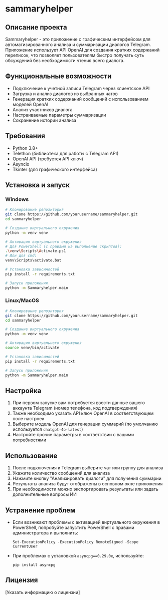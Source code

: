 # sammaryhelper

## Описание проекта
Sammaryhelper - это приложение с графическим интерфейсом для автоматизированного анализа и суммаризации диалогов Telegram. Приложение использует API OpenAI для создания кратких содержаний переписок, что позволяет пользователям быстро получать суть обсуждений без необходимости чтения всего диалога.

## Функциональные возможности
- Подключение к учетной записи Telegram через клиентское API
- Загрузка и анализ диалогов из выбранных чатов
- Генерация кратких содержаний сообщений с использованием моделей OpenAI
- Анализ участников диалога
- Настраиваемые параметры суммаризации
- Сохранение истории анализа

## Требования
- Python 3.8+
- Telethon (библиотека для работы с Telegram API)
- OpenAI API (требуется API ключ)
- Asyncio
- Tkinter (для графического интерфейса)

## Установка и запуск

### Windows
```bash
# Клонирование репозитория
git clone https://github.com/yourusername/sammaryhelper.git
cd sammaryhelper

# Создание виртуального окружения
python -m venv venv

# Активация виртуального окружения
# Для PowerShell (с правами на выполнение скриптов):
.\venv\Scripts\Activate.ps1
# Или для cmd:
venv\Scripts\activate.bat

# Установка зависимостей
pip install -r requirements.txt

# Запуск приложения
python -m Sammaryhelper.main
```

### Linux/MacOS
```bash
# Клонирование репозитория
git clone https://github.com/yourusername/sammaryhelper.git
cd sammaryhelper

# Создание виртуального окружения
python -m venv venv

# Активация виртуального окружения
source venv/bin/activate

# Установка зависимостей
pip install -r requirements.txt

# Запуск приложения
python -m Sammaryhelper.main
```

## Настройка
1. При первом запуске вам потребуется ввести данные вашего аккаунта Telegram (номер телефона, код подтверждения)
2. Также необходимо указать API ключ OpenAI в соответствующем поле настроек
3. Выберите модель OpenAI для генерации суммарий (по умолчанию используется `chatgpt-4o-latest`)
4. Настройте прочие параметры в соответствии с вашими потребностями

## Использование
1. После подключения к Telegram выберите чат или группу для анализа
2. Укажите количество сообщений для анализа
3. Нажмите кнопку "Анализировать диалоги" для получения суммарии
4. Результаты анализа будут отображены в основном окне приложения
5. При необходимости можно экспортировать результаты или задать дополнительные вопросы ИИ

## Устранение проблем
- Если возникают проблемы с активацией виртуального окружения в PowerShell, попробуйте запустить PowerShell с правами администратора и выполнить:
  ```
  Set-ExecutionPolicy -ExecutionPolicy RemoteSigned -Scope CurrentUser
  ```
- При проблемах с установкой `asyncpg==0.29.0e`, используйте:
  ```
  pip install asyncpg
  ```

## Лицензия
[Указать информацию о лицензии]
